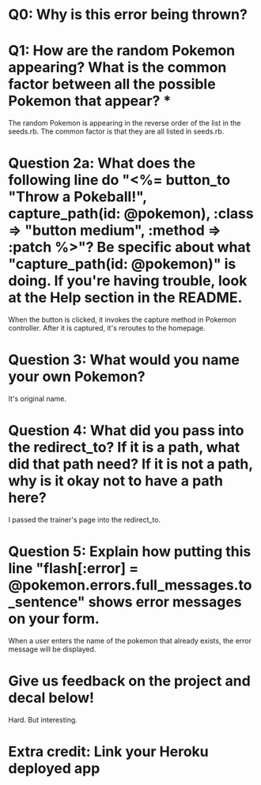 # Q0: Why is this error being thrown?

# Q1: How are the random Pokemon appearing? What is the common factor between all the possible Pokemon that appear? *
The random Pokemon is appearing in the reverse order of the list in the seeds.rb. The common factor is that they are all listed in seeds.rb.

# Question 2a: What does the following line do "<%= button_to "Throw a Pokeball!", capture_path(id: @pokemon), :class => "button medium", :method => :patch %>"? Be specific about what "capture_path(id: @pokemon)" is doing. If you're having trouble, look at the Help section in the README.

When the button is clicked, it invokes the capture method in Pokemon controller. After it is captured, it's reroutes to the homepage.

# Question 3: What would you name your own Pokemon?

It's original name.

# Question 4: What did you pass into the redirect_to? If it is a path, what did that path need? If it is not a path, why is it okay not to have a path here?

I passed the trainer's page into the redirect_to. 

# Question 5: Explain how putting this line "flash[:error] = @pokemon.errors.full_messages.to_sentence" shows error messages on your form.

When a user enters the name of the pokemon that already exists, the error message will be displayed.

# Give us feedback on the project and decal below!

Hard. But interesting.

# Extra credit: Link your Heroku deployed app
